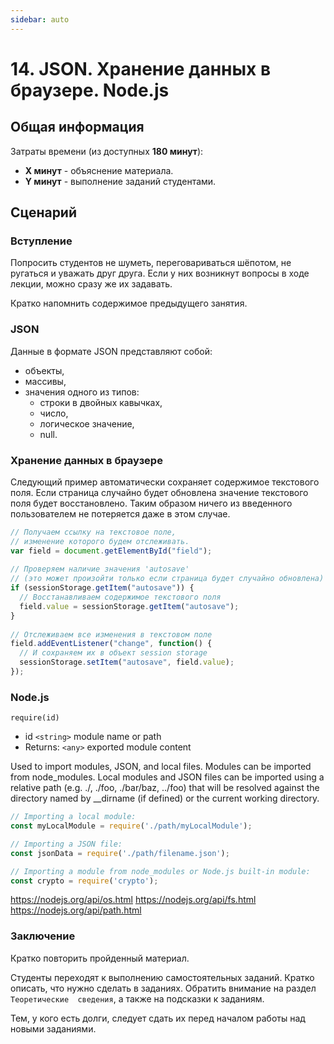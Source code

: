 ```yaml
---
sidebar: auto
---
```


# 14. JSON. Хранение данных в браузере. Node.js

## Общая информация

Затраты времени (из доступных **180 минут**):

- **X минут** - объяснение материала.
- **Y минут** - выполнение заданий студентами.

## Сценарий

### Вступление

Попросить студентов не шуметь, переговариваться шёпотом, не ругаться и
уважать друг друга. Если у них возникнут вопросы в ходе лекции, можно сразу
же их задавать.

Кратко напомнить содержимое предыдущего занятия.

### JSON

Данные в формате JSON представляют собой:

- объекты,
- массивы,
- значения одного из типов:
  - строки в двойных кавычках,
  - число,
  - логическое значение,
  - null.

### Хранение данных в браузере

Следующий пример автоматически сохраняет содержимое текстового поля. Если 
страница случайно будет обновлена значение  текстового поля будет 
восстановлено. Таким образом ничего из введенного пользователем не 
потеряется даже в этом случае.

```js
// Получаем ссылку на текстовое поле, 
// изменение которого будем отслеживать.
var field = document.getElementById("field");
 
// Проверяем наличие значения 'autosave'
// (это может произойти только если страница будет случайно обновлена)
if (sessionStorage.getItem("autosave")) {
  // Восстанавливаем содержимое текстового поля
  field.value = sessionStorage.getItem("autosave");
}
 
// Отслеживаем все изменения в текстовом поле
field.addEventListener("change", function() {
  // И сохраняем их в объект session storage
  sessionStorage.setItem("autosave", field.value);
});
```

### Node.js

`require(id)`
- id `<string>` module name or path
- Returns: `<any>` exported module content

Used to import modules, JSON, and local files. Modules can be imported from 
node_modules. Local modules and JSON files can be imported using a relative 
path (e.g. ./, ./foo, ./bar/baz, ../foo) that will be resolved against the 
directory named by __dirname (if defined) or the current working directory.

```js
// Importing a local module:
const myLocalModule = require('./path/myLocalModule');

// Importing a JSON file:
const jsonData = require('./path/filename.json');

// Importing a module from node_modules or Node.js built-in module:
const crypto = require('crypto');
```

https://nodejs.org/api/os.html
https://nodejs.org/api/fs.html
https://nodejs.org/api/path.html


### Заключение

Кратко повторить пройденный материал.

Студенты переходят к выполнению самостоятельных заданий. Кратко описать, что
нужно сделать в заданиях. Обратить внимание на раздел `Теоретические 
сведения`, а также на подсказки к заданиям.

Тем, у кого есть долги, следует сдать их перед началом работы над новыми 
заданиями.